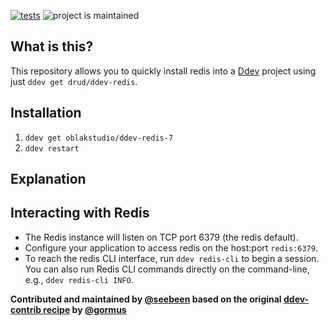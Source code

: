[![tests](https://github.com/oblakstudio/ddev-redis-7/actions/workflows/tests.yml/badge.svg)](https://github.com/oblakstudio/ddev-redis-7/actions/workflows/tests.yml) ![project is maintained](https://img.shields.io/maintenance/yes/2023.svg)

## What is this?

This repository allows you to quickly install redis into a [Ddev](https://ddev.readthedocs.io) project using just `ddev get drud/ddev-redis`.

## Installation

1. `ddev get oblakstudio/ddev-redis-7`
2. `ddev restart`

## Explanation

<!-- This redis recipe for [ddev](https://ddev.readthedocs.io) installs a [`.ddev/docker-compose.redis.yaml`](docker-compose.redis.yaml) using the `redis` docker image. -->

## Interacting with Redis

* The Redis instance will listen on TCP port 6379 (the redis default).
* Configure your application to access redis on the host:port `redis:6379`.
* To reach the redis CLI interface, run `ddev redis-cli` to begin a session. You can also run Redis CLI commands directly on the command-line, e.g., `ddev redis-cli INFO`.

**Contributed and maintained by [@seebeen](https://github.com/seebeen) based on the original [ddev-contrib recipe](https://github.com/drud/ddev-contrib/tree/master/docker-compose-services/redis) by [@gormus](https://github.com/gormus)**
